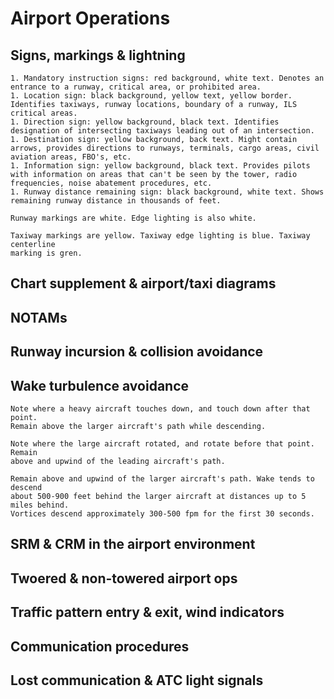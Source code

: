 # Airport Operations

## Signs, markings & lightning

```{dropdown} Six types of signs installed at airports
1. Mandatory instruction signs: red background, white text. Denotes an entrance to a runway, critical area, or prohibited area.
1. Location sign: black background, yellow text, yellow border. Identifies taxiways, runway locations, boundary of a runway, ILS critical areas.
1. Direction sign: yellow background, black text. Identifies designation of intersecting taxiways leading out of an intersection.
1. Destination sign: yellow background, back text. Might contain arrows, provides directions to runways, terminals, cargo areas, civil aviation areas, FBO's, etc.
1. Information sign: yellow background, black text. Provides pilots with information on areas that can't be seen by the tower, radio frequencies, noise abatement procedures, etc.
1. Runway distance remaining sign: black background, white text. Shows remaining runway distance in thousands of feet.
```

```{dropdown} Runway/taxiway marking colors
Runway markings are white. Edge lighting is also white.

Taxiway markings are yellow. Taxiway edge lighting is blue. Taxiway centerline
marking is gren.
```

## Chart supplement & airport/taxi diagrams

## NOTAMs

## Runway incursion & collision avoidance

## Wake turbulence avoidance

```{dropdown} Arrival
Note where a heavy aircraft touches down, and touch down after that point.
Remain above the larger aircraft's path while descending.
```

```{dropdown} Departure
Note where the large aircraft rotated, and rotate before that point. Remain 
above and upwind of the leading aircraft's path.
```

```{dropdown} En route
Remain above and upwind of the larger aircraft's path. Wake tends to descend
about 500-900 feet behind the larger aircraft at distances up to 5 miles behind.
Vortices descend approximately 300-500 fpm for the first 30 seconds.
```

## SRM & CRM in the airport environment

## Twoered & non-towered airport ops

## Traffic pattern entry & exit, wind indicators

## Communication procedures

## Lost communication & ATC light signals
